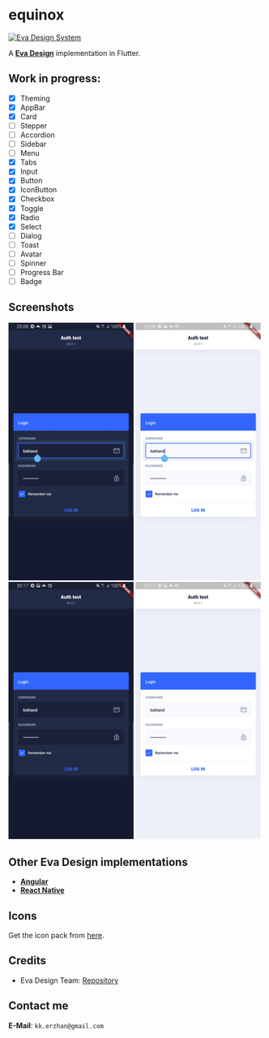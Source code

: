 # equinox 
[<img src="https://i.imgur.com/oMcxwZ0.png" alt="Eva Design System" height="20px" />](https://eva.design)

A [**Eva Design**](https://eva.design) implementation in Flutter.

## Work in progress:

- [x] Theming
- [x] AppBar
- [x] Card
- [ ] Stepper
- [ ] Accordion
- [ ] Sidebar
- [ ] Menu
- [x] Tabs
- [x] Input
- [x] Button
- [x] IconButton
- [x] Checkbox
- [x] Toggle
- [x] Radio
- [x] Select
- [ ] Dialog
- [ ] Toast
- [ ] Avatar
- [ ] Spinner
- [ ] Progress Bar
- [ ] Badge

## Screenshots

<p float="left">
  <img src="./screenshots/1.jpg" width="49%" />
  <img src="./screenshots/2.jpg" width="49%" />
  <img src="./screenshots/3.jpg" width="49%" />
  <img src="./screenshots/4.jpg" width="49%" /> 
</p>


## Other Eva Design implementations

- [**Angular**](https://github.com/akveo/nebular)
- [**React Native**](https://github.com/akveo/react-native-ui-kitten)

## Icons

Get the icon pack from [here](https://github.com/piyushmaurya23/eva_icons_flutter).

## Credits

- Eva Design Team: [Repository](https://github.com/eva-design/eva)

## Contact me

**E-Mail**: `kk.erzhan@gmail.com`